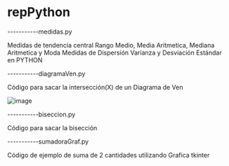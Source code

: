 # repPython

-----------medidas.py

Medidas de tendencia central
Rango Medio, Media Aritmetica, Mediana Aritmetica y Moda
Medidas de Dispersión
Varianza y Desviación Estándar en PYTHON

-----------diagramaVen.py

Código para sacar la intersección(X) de un Diagrama de Ven

![image](https://user-images.githubusercontent.com/78129303/114491046-85ced580-9bdb-11eb-88ef-406ec7f2877b.png)

-----------biseccion.py

Código para sacar la bisección

-----------sumadoraGraf.py

Código de ejemplo de suma de 2 cantidades utilizando Grafica tkinter
